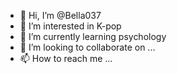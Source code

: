 - 👋 Hi, I’m @Bella037
- 👀 I’m interested in K-pop
- 🌱 I’m currently learning psychology
- 💞️ I’m looking to collaborate on ...
- 📫 How to reach me ...

<!---
Bella037/Bella037 is a ✨ special ✨ repository because its `README.md` (this file) appears on your GitHub profile.
You can click the Preview link to take a look at your changes.
--->
